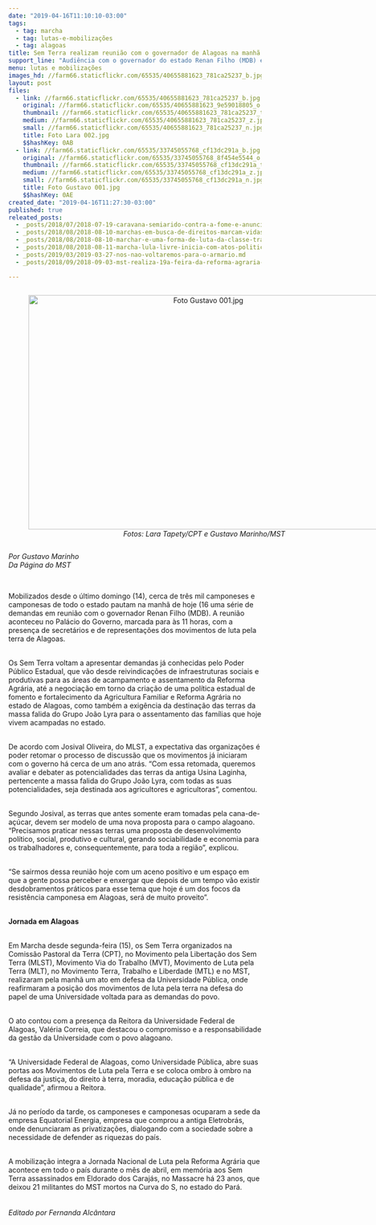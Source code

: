 ```yaml
---
date: "2019-04-16T11:10:10-03:00"
tags:
  - tag: marcha
  - tag: lutas-e-mobilizações
  - tag: alagoas
title: Sem Terra realizam reunião com o governador de Alagoas na manhã de hoje
support_line: "Audiência com o governador do estado Renan Filho (MDB) está marcada para às 11 horas desta terça-feira no Palácio do Governo, em Maceió"
menu: lutas e mobilizações
images_hd: //farm66.staticflickr.com/65535/40655881623_781ca25237_b.jpg
layout: post
files:
  - link: //farm66.staticflickr.com/65535/40655881623_781ca25237_b.jpg
    original: //farm66.staticflickr.com/65535/40655881623_9e59018805_o.jpg
    thumbnail: //farm66.staticflickr.com/65535/40655881623_781ca25237_t.jpg
    medium: //farm66.staticflickr.com/65535/40655881623_781ca25237_z.jpg
    small: //farm66.staticflickr.com/65535/40655881623_781ca25237_n.jpg
    title: Foto Lara 002.jpg
    $$hashKey: 0AB
  - link: //farm66.staticflickr.com/65535/33745055768_cf13dc291a_b.jpg
    original: //farm66.staticflickr.com/65535/33745055768_8f454e5544_o.jpg
    thumbnail: //farm66.staticflickr.com/65535/33745055768_cf13dc291a_t.jpg
    medium: //farm66.staticflickr.com/65535/33745055768_cf13dc291a_z.jpg
    small: //farm66.staticflickr.com/65535/33745055768_cf13dc291a_n.jpg
    title: Foto Gustavo 001.jpg
    $$hashKey: 0AE
created_date: "2019-04-16T11:27:30-03:00"
published: true
releated_posts:
  - _posts/2018/07/2018-07-19-caravana-semiarido-contra-a-fome-e-anunciada-em-ato-politico-da-marcha-lula-livre.md
  - _posts/2018/08/2018-08-10-marchas-em-busca-de-direitos-marcam-vidas-de-sem-terra.md
  - _posts/2018/08/2018-08-10-marchar-e-uma-forma-de-luta-da-classe-trabalhadora-em-todo-o-mundo.md
  - _posts/2018/08/2018-08-11-marcha-lula-livre-inicia-com-atos-politicos.md
  - _posts/2019/03/2019-03-27-nos-nao-voltaremos-para-o-armario.md
  - _posts/2018/09/2018-09-03-mst-realiza-19a-feira-da-reforma-agraria-em-maceio.md

---
```

<div style="text-align:center">
<figure class="image" style="display:inline-block"><img alt="Foto Gustavo 001.jpg" height="467" src="//farm66.staticflickr.com/65535/33745055768_cf13dc291a_b.jpg" width="700" />
<figcaption><em>Fotos: Lara Tapety/CPT e Gustavo Marinho/MST</em></figcaption>
</figure>
</div>

<p><em>Por Gustavo Marinho<br />
Da P&aacute;gina do MST</em></p>

<p>&nbsp;</p>

<p>Mobilizados desde o &uacute;ltimo domingo (14), cerca de tr&ecirc;s mil camponeses e camponesas de todo o estado pautam na manh&atilde; de hoje (16 uma s&eacute;rie de demandas em reuni&atilde;o com o governador Renan Filho (MDB). A reuni&atilde;o aconteceu no Pal&aacute;cio do Governo, marcada para &agrave;s 11 horas, com a presen&ccedil;a de secret&aacute;rios e de representa&ccedil;&otilde;es dos movimentos de luta pela terra de Alagoas.<br />
&nbsp;</p>

<p>Os Sem Terra voltam a apresentar demandas j&aacute; conhecidas pelo Poder P&uacute;blico Estadual, que v&atilde;o desde reivindica&ccedil;&otilde;es de infraestruturas sociais e produtivas para as &aacute;reas de acampamento e assentamento da Reforma Agr&aacute;ria, at&eacute; a negocia&ccedil;&atilde;o em torno da cria&ccedil;&atilde;o de uma pol&iacute;tica estadual de fomento e fortalecimento da Agricultura Familiar e Reforma Agr&aacute;ria no estado de Alagoas, como tamb&eacute;m a exig&ecirc;ncia da destina&ccedil;&atilde;o das terras da massa falida do Grupo Jo&atilde;o Lyra para o assentamento das fam&iacute;lias que hoje vivem acampadas no estado.</p>

<p><br />
De acordo com Josival Oliveira, do MLST, a expectativa das organiza&ccedil;&otilde;es &eacute; poder retomar o processo de discuss&atilde;o que os movimentos j&aacute; iniciaram com o governo h&aacute; cerca de um ano atr&aacute;s. &ldquo;Com essa retomada, queremos avaliar e debater as potencialidades das terras da antiga Usina Laginha, pertencente a massa falida do Grupo Jo&atilde;o Lyra, com todas as suas potencialidades, seja destinada aos agricultores e agricultoras&rdquo;, comentou.</p>

<p><br />
Segundo Josival, as terras que antes somente eram tomadas pela cana-de-a&ccedil;&uacute;car, devem ser modelo de uma nova proposta para o campo alagoano. &ldquo;Precisamos praticar nessas terras uma proposta de desenvolvimento pol&iacute;tico, social, produtivo e cultural, gerando sociabilidade e economia para os trabalhadores e, consequentemente, para toda a regi&atilde;o&rdquo;, explicou.</p>

<p><br />
&ldquo;Se sairmos dessa reuni&atilde;o hoje com um aceno positivo e um espa&ccedil;o em que a gente possa perceber e enxergar que depois de um tempo v&atilde;o existir desdobramentos pr&aacute;ticos para esse tema que hoje &eacute; um dos focos da resist&ecirc;ncia camponesa em Alagoas, ser&aacute; de muito proveito&rdquo;.<br />
&nbsp;</p>

<p><strong>Jornada em Alagoas</strong></p>

<p><br />
Em Marcha desde segunda-feira (15), os Sem Terra organizados na Comiss&atilde;o Pastoral da Terra (CPT), no Movimento pela Liberta&ccedil;&atilde;o dos Sem Terra (MLST), Movimento Via do Trabalho (MVT), Movimento de Luta pela Terra (MLT), no Movimento Terra, Trabalho e Liberdade (MTL) e no MST, realizaram pela manh&atilde; um ato em defesa da Universidade P&uacute;blica, onde reafirmaram a posi&ccedil;&atilde;o dos movimentos de luta pela terra na defesa do papel de uma Universidade voltada para as demandas do povo.</p>

<p><br />
O ato contou com a presen&ccedil;a da Reitora da Universidade Federal de Alagoas, Val&eacute;ria Correia, que destacou o compromisso e a responsabilidade da gest&atilde;o da Universidade com o povo alagoano.</p>

<p><br />
&ldquo;A Universidade Federal de Alagoas, como Universidade P&uacute;blica, abre suas portas aos Movimentos de Luta pela Terra e se coloca ombro &agrave; ombro na defesa da justi&ccedil;a, do direito &agrave; terra, moradia, educa&ccedil;&atilde;o p&uacute;blica e de qualidade&rdquo;, afirmou a Reitora.</p>

<p><br />
J&aacute; no per&iacute;odo da tarde, os camponeses e camponesas ocuparam a sede da empresa Equatorial Energia, empresa que comprou a antiga Eletrobr&aacute;s, onde denunciaram as privatiza&ccedil;&otilde;es, dialogando com a sociedade sobre a necessidade de defender as riquezas do pa&iacute;s.</p>

<p><br />
A mobiliza&ccedil;&atilde;o integra a Jornada Nacional de Luta pela Reforma Agr&aacute;ria que acontece em todo o pa&iacute;s durante o m&ecirc;s de abril, em mem&oacute;ria aos Sem Terra assassinados em Eldorado dos Caraj&aacute;s, no Massacre h&aacute; 23 anos, que deixou 21 militantes do MST mortos na Curva do S, no estado do Par&aacute;.<br />
<br />
<br />
<em>Editado por Fernanda Alc&acirc;ntara</em></p>

